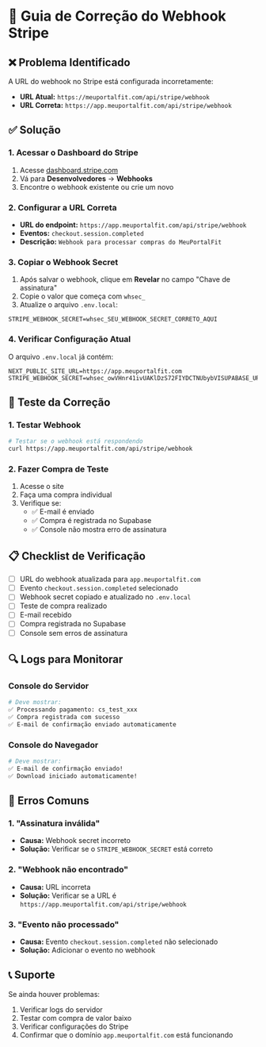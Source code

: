 # 🔧 Guia de Correção do Webhook Stripe

## ❌ Problema Identificado

A URL do webhook no Stripe está configurada incorretamente:
- **URL Atual:** `https://meuportalfit.com/api/stripe/webhook`
- **URL Correta:** `https://app.meuportalfit.com/api/stripe/webhook`

## ✅ Solução

### 1. Acessar o Dashboard do Stripe
1. Acesse [dashboard.stripe.com](https://dashboard.stripe.com)
2. Vá para **Desenvolvedores** → **Webhooks**
3. Encontre o webhook existente ou crie um novo

### 2. Configurar a URL Correta
- **URL do endpoint:** `https://app.meuportalfit.com/api/stripe/webhook`
- **Eventos:** `checkout.session.completed`
- **Descrição:** `Webhook para processar compras do MeuPortalFit`

### 3. Copiar o Webhook Secret
1. Após salvar o webhook, clique em **Revelar** no campo "Chave de assinatura"
2. Copie o valor que começa com `whsec_`
3. Atualize o arquivo `.env.local`:

```env
STRIPE_WEBHOOK_SECRET=whsec_SEU_WEBHOOK_SECRET_CORRETO_AQUI
```

### 4. Verificar Configuração Atual
O arquivo `.env.local` já contém:
```env
NEXT_PUBLIC_SITE_URL=https://app.meuportalfit.com
STRIPE_WEBHOOK_SECRET=whsec_owVHnr41ivUAKlDzS72FIYDCTNUbybVISUPABASE_URL=https://ajuoqvpccdkpzkefjrsc.supabase.co
```

## 🧪 Teste da Correção

### 1. Testar Webhook
```bash
# Testar se o webhook está respondendo
curl https://app.meuportalfit.com/api/stripe/webhook
```

### 2. Fazer Compra de Teste
1. Acesse o site
2. Faça uma compra individual
3. Verifique se:
   - ✅ E-mail é enviado
   - ✅ Compra é registrada no Supabase
   - ✅ Console não mostra erro de assinatura

## 📋 Checklist de Verificação

- [ ] URL do webhook atualizada para `app.meuportalfit.com`
- [ ] Evento `checkout.session.completed` selecionado
- [ ] Webhook secret copiado e atualizado no `.env.local`
- [ ] Teste de compra realizado
- [ ] E-mail recebido
- [ ] Compra registrada no Supabase
- [ ] Console sem erros de assinatura

## 🔍 Logs para Monitorar

### Console do Servidor
```bash
# Deve mostrar:
✅ Processando pagamento: cs_test_xxx
✅ Compra registrada com sucesso
✅ E-mail de confirmação enviado automaticamente
```

### Console do Navegador
```bash
# Deve mostrar:
✅ E-mail de confirmação enviado!
✅ Download iniciado automaticamente!
```

## 🚨 Erros Comuns

### 1. "Assinatura inválida"
- **Causa:** Webhook secret incorreto
- **Solução:** Verificar se o `STRIPE_WEBHOOK_SECRET` está correto

### 2. "Webhook não encontrado"
- **Causa:** URL incorreta
- **Solução:** Verificar se a URL é `https://app.meuportalfit.com/api/stripe/webhook`

### 3. "Evento não processado"
- **Causa:** Evento `checkout.session.completed` não selecionado
- **Solução:** Adicionar o evento no webhook

## 📞 Suporte

Se ainda houver problemas:
1. Verificar logs do servidor
2. Testar com compra de valor baixo
3. Verificar configurações do Stripe
4. Confirmar que o domínio `app.meuportalfit.com` está funcionando

